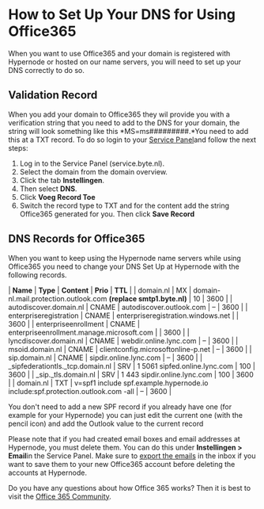 <!-- source: https://support.hypernode.com/en/best-practices/email/how-to-set-up-your-dns-for-using-office365/ -->
# How to Set Up Your DNS for Using Office365

When you want to use Office365 and your domain is registered with Hypernode or hosted on our name servers, you will need to set up your DNS correctly to do so.


Validation Record
-----------------

When you add your domain to Office365 they wil provide you with a verification string that you need to add to the DNS for your domain, the string will look something like this *MS=ms#########.*You need to add this at a TXT record. To do so login to your [Service Panel](https://auth.byte.nl/)and follow the next steps:

1. Log in to the Service Panel (service.byte.nl).
2. Select the domain from the domain overview.
3. Click the tab **Instellingen**.
4. Then select **DNS**.
5. Click **Voeg Record Toe**
6. Switch the record type to TXT and for the content add the string Office365 generated for you. Then click **Save Record**

DNS Records for Office365
-------------------------

When you want to keep using the Hypernode name servers while using Office365 you need to change your DNS Set Up at Hypernode with the following records.

| **Name** | **Type** | **Content** | **Prio** | **TTL** |
| domain.nl | MX | domain-nl.mail.protection.outlook.com **(replace smtp1.byte.nl)** | 10 | 3600 |
| autodiscover.domain.nl | CNAME | autodiscover.outlook.com | – | 3600 |
| enterpriseregistration | CNAME | enterpriseregistration.windows.net |  | 3600 |
| enterpriseenrollment | CNAME | enterpriseenrollment.manage.microsoft.com |  | 3600 |
| lyncdiscover.domain.nl | CNAME | webdir.online.lync.com | – | 3600 |
| msoid.domain.nl | CNAME | clientconfig.microsoftonline-p.net | – | 3600 |
| sip.domain.nl | CNAME | sipdir.online.lync.com | – | 3600 |
| _sipfederationtls._tcp.domain.nl | SRV | 1 5061 sipfed.online.lync.com | 100 | 3600 |
| _sip._tls.domain.nl | SRV | 1 443 sipdir.online.lync.com | 100 | 3600 |
| domain.nl | TXT | v=spf1 include spf.example.hypernode.io include:spf.protection.outlook.com -all | – | 3600 |

You don't need to add a new SPF record if you already have one (for example for your Hypernode) you can just edit the current one (with the pencil icon) and add the Outlook value to the current record

Please note that if you had created email boxes and email addresses at Hypernode, you must delete them. You can do this under **Instellingen > Email**in the Service Panel. Make sure to [export the emails](https://support.hypernode.com/en/best-practices/email/how-to-export-your-emails) in the inbox if you want to save them to your new Office365 account before deleting the accounts at Hypernode.

Do you have any questions about how Office 365 works? Then it is best to visit the [Office 365 Community](https://techcommunity.microsoft.com/t5/office-365/bd-p/Office365General).
